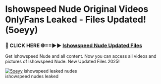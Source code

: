 # Ishowspeed Nude Original Videos 0nlyFans Leaked - Files Updated! (5oeyy)

<h3>🔴 CLICK HERE 🌐==►► <a href="https://tinyurl.com/5h6xmrr3" rel="nofollow">Ishowspeed Nude Updated Files</a></h3>

Get Ishowspeed Nude and all content. Now you can access all videos and pictures of Ishowspeed Nude. New Updated Files 2025!

[![5oeyy](https://i.imgur.com/KVD873Z.gif)](https://tinyurl.com/5h6xmrr3)
ishowspeed leaked nudes<br>
ishowspeed nudes leaked